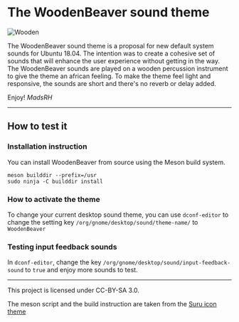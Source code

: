 # The WoodenBeaver sound theme

![Wooden](/banner.jpg)

The WoodenBeaver sound theme is a proposal for new default system sounds for Ubuntu 18.04. 
The intention was to create a cohesive set of sounds that will enhance the user experience without getting in the way.
The WoodenBeaver sounds are played on a wooden percussion instrument to give the theme an african feeling. 
To make the theme feel light and responsive, the sounds are short and there's no reverb or delay added.

Enjoy!
_MadsRH_

---

## How to test it

### Installation instruction

You can install WoodenBeaver from source using the Meson build system.

````
meson builddir --prefix=/usr
sudo ninja -C builddir install
````

### How to activate the theme

To change your current desktop sound theme, you can use `dconf-editor` to change the setting key `/org/gnome/desktop/sound/theme-name/` to `WoodenBeaver`

### Testing input feedback sounds

In `dconf-editor`, change the key `/org/gnome/desktop/sound/input-feedback-sound` to `true` and enjoy more sounds to test.

---

This project is licensed under CC-BY-SA 3.0.

The meson script and the build instruction are taken from the [Suru icon theme](https://github.com/snwh/suru-icon-theme)
